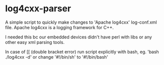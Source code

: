 log4cxx-parser
==
A simple script to quickly make changes to 'Apache log4cxx' log-conf.xml file.
Apache log4cxx is a logging framework for C++.

I needed this bc our embedded devices didn't have perl with libs or any other
easy xml parsing tools.

In case of [[ (double bracket error) run script explicitly with bash, eg. 
'bash ./log4cxx -d' or change '#!/bin/sh' to '#!/bin/bash'
